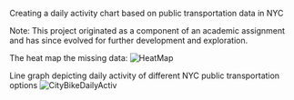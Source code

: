 Creating a daily activity chart based on public transportation data in NYC


Note: This project originated as a component of an academic assignment and has since evolved for further development and exploration.

The heat map the missing data:
![HeatMap](https://github.com/MeJitsal/CitiBike_Daily_Activity/assets/154699233/f022b664-16c8-46d0-adc0-80fd3fb158c9)


Line graph depicting daily activity of different NYC public transportation options
![CityBikeDailyActiv](https://github.com/MeJitsal/CitiBike_Daily_Activity/assets/154699233/6c1a197e-a91c-4250-a89a-12ac0e32833c)


